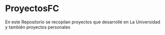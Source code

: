 # ProyectosFC
En este Repositorio se recopilan proyectos que desarrollé en La Universidad y también proyectos personales
